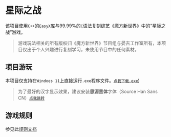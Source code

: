 # 星际之战

该项目使用`C++`的`EasyX`库与99.99%的`C`语法复刻综艺《魔方新世界》中的“星际之战”游戏。

> 游戏玩法相关的所有版权归《魔方新世界》节目组与晏吉工作室所有，本项目仅出于个人兴趣进行复刻学习，未使用节目中的任何素材。

## 项目游玩

本项目仅支持在`Windoes 11`上直接运行`.exe`程序文件。[`点我下载.exe`](https://github.com/Lancezer/StarWar/releases))

> 为了最好的汉字显示效果，建议安装**思源黑体**字体（Source Han Sans CN）[`点我跳转`](https://github.com/adobe-fonts/source-han-sans)

## 游戏规则

参见此[规则文档](./StarWar/Documents/GameRules.md)
